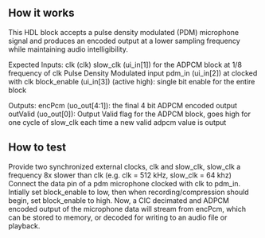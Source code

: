 <!---

This file is used to generate your project datasheet. Please fill in the information below and delete any unused
sections.

You can also include images in this folder and reference them in the markdown. Each image must be less than
512 kb in size, and the combined size of all images must be less than 1 MB.
-->

## How it works

This HDL block accepts a pulse density modulated (PDM) microphone signal and produces an encoded output at a lower sampling frequency while maintaining audio intelligibility.

Expected Inputs: 
clk (clk) 
slow_clk (ui_in[1]) for the ADPCM block at 1/8 frequency of clk
Pulse Density Modulated input pdm_in (ui_in[2]) at clocked with clk
block_enable (ui_in[3]) (active high): single bit enable for the entire block

Outputs:
encPcm (uo_out[4:1]): the final 4 bit ADPCM encoded output
outValid (uo_out[0]): Output Valid flag for the ADPCM block, goes high for one cycle of slow_clk each time a new valid adpcm value is output

## How to test

Provide two synchronized external clocks, clk and slow_clk, slow_clk a frequency 8x slower than clk (e.g. clk = 512 kHz, slow_clk = 64 khz)
Connect the data pin of a pdm microphone clocked with clk to pdm_in.
Intially set block_enable to low, then when recording/compression should begin, set block_enable to high.
Now, a CIC decimated and ADPCM encoded output of the microphone data will stream from encPcm, which can be stored to memory, or decoded for writing to an audio file or playback.
